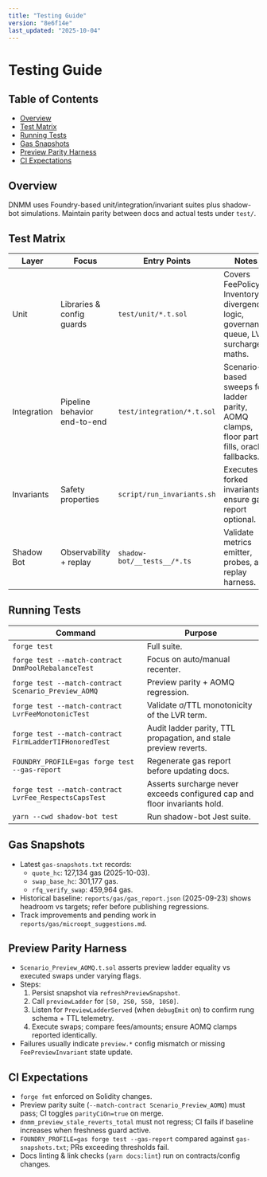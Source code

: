 ```yaml
---
title: "Testing Guide"
version: "8e6f14e"
last_updated: "2025-10-04"
---
```


# Testing Guide

## Table of Contents
- [Overview](#overview)
- [Test Matrix](#test-matrix)
- [Running Tests](#running-tests)
- [Gas Snapshots](#gas-snapshots)
- [Preview Parity Harness](#preview-parity-harness)
- [CI Expectations](#ci-expectations)

## Overview
DNMM uses Foundry-based unit/integration/invariant suites plus shadow-bot simulations. Maintain parity between docs and actual tests under `test/`.

## Test Matrix
Layer | Focus | Entry Points | Notes
--- | --- | --- | ---
Unit | Libraries & config guards | `test/unit/*.t.sol` | Covers FeePolicy, Inventory, divergence logic, governance queue, LVR surcharge maths.
Integration | Pipeline behavior end-to-end | `test/integration/*.t.sol` | Scenario-based sweeps for ladder parity, AOMQ clamps, floor partial fills, oracle fallbacks.
Invariants | Safety properties | `script/run_invariants.sh` | Executes forked invariants; ensure gas report optional.
Shadow Bot | Observability + replay | `shadow-bot/__tests__/*.ts` | Validate metrics emitter, probes, and replay harness.

## Running Tests
Command | Purpose
--- | ---
`forge test` | Full suite.
`forge test --match-contract DnmPoolRebalanceTest` | Focus on auto/manual recenter.
`forge test --match-contract Scenario_Preview_AOMQ` | Preview parity + AOMQ regression.
`forge test --match-contract LvrFeeMonotonicTest` | Validate σ/TTL monotonicity of the LVR term.
`forge test --match-contract FirmLadderTIFHonoredTest` | Audit ladder parity, TTL propagation, and stale preview reverts.
`FOUNDRY_PROFILE=gas forge test --gas-report` | Regenerate gas report before updating docs.
`forge test --match-contract LvrFee_RespectsCapsTest` | Asserts surcharge never exceeds configured cap and floor invariants hold.
`yarn --cwd shadow-bot test` | Run shadow-bot Jest suite.

## Gas Snapshots
- Latest `gas-snapshots.txt` records:
  - `quote_hc`: 127,134 gas (2025-10-03).
  - `swap_base_hc`: 301,177 gas.
  - `rfq_verify_swap`: 459,964 gas.
- Historical baseline: `reports/gas/gas_report.json` (2025-09-23) shows headroom vs targets; refer before publishing regressions.
- Track improvements and pending work in `reports/gas/microopt_suggestions.md`.

## Preview Parity Harness
- `Scenario_Preview_AOMQ.t.sol` asserts preview ladder equality vs executed swaps under varying flags.
- Steps:
  1. Persist snapshot via `refreshPreviewSnapshot`.
  2. Call `previewLadder` for `[S0, 2S0, 5S0, 10S0]`.
  3. Listen for `PreviewLadderServed` (when `debugEmit` on) to confirm rung schema + TTL telemetry.
  4. Execute swaps; compare fees/amounts; ensure AOMQ clamps reported identically.
- Failures usually indicate `preview.*` config mismatch or missing `FeePreviewInvariant` state update.

## CI Expectations
- `forge fmt` enforced on Solidity changes.
- Preview parity suite (`--match-contract Scenario_Preview_AOMQ`) must pass; CI toggles `parityCiOn=true` on merge.
- `dnmm_preview_stale_reverts_total` must not regress; CI fails if baseline increases when freshness guard active.
- `FOUNDRY_PROFILE=gas forge test --gas-report` compared against `gas-snapshots.txt`; PRs exceeding thresholds fail.
- Docs linting & link checks (`yarn docs:lint`) run on contracts/config changes.
